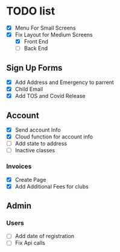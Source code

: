 # TODO list

- [x] Menu For Small Screens
- [x] Fix Layout for Medium Screens
  - [x] Front End
  - [ ] Back End

## Sign Up Forms

- [x] Add Address and Emergency to parrent
- [x] Child Email
- [x] Add TOS and Covid Release

## Account

- [x] Send account Info
- [x] Cloud function for account info
- [ ] Add state to address
- [ ] Inactive classes

### Invoices

- [x] Create Page
- [x] Add Additional Fees for clubs

## Admin

### Users

- [ ] Add date of registration
- [ ] Fix Api calls